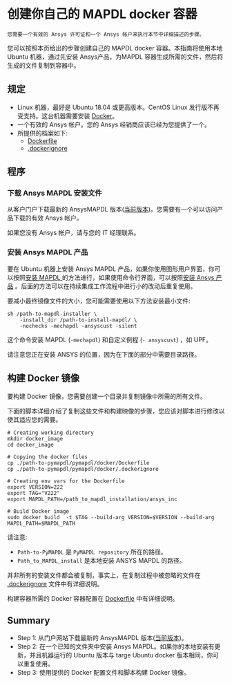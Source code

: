 # 创建你自己的 MAPDL docker 容器
```{admonition} 前提
您需要一个有效的 Ansys 许可证和一个 Ansys 帐户来执行本节中详细描述的步骤。
```

您可以按照本页给出的步骤创建自己的 MAPDL docker 容器。本指南将使用本地 Ubuntu 机器，通过先安装 Ansys产品，为MAPDL 容器生成所需的文件，然后将生成的文件复制到容器中。

## 规定
- Linux 机器，最好是 Ubuntu 18.04 或更高版本。CentOS Linux 发行版不再受支持。这台机器需要安装 [Docker](https://www.docker.com/)。
- 一个有效的 Ansys 帐户。您的 Ansys 经销商应该已经为您提供了一个。
- 所提供的档案如下:
  - [Dockerfile](https://github.com/pyansys/pymapdl/tree/main/docker/Dockerfile)
  - [.dockerignore](https://github.com/pyansys/pymapdl/tree/main/docker/.dockerignore)

## 程序
### 下载 Ansys MAPDL 安装文件
从客户门户下载最新的 AnsysMAPDL 版本([当前版本](https://download.ansys.com/Current%20Release))。您需要有一个可以访问产品下载的有效 Ansys 帐户。

如果您没有 Ansys 帐户，请与您的 IT 经理联系。

### 安装 Ansys MAPDL 产品
要在 Ubuntu 机器上安装 Ansys MAPDL 产品，如果你使用图形用户界面，你可以按照[安装 MAPDL ](https://mapdl.docs.pyansys.com/version/stable/getting_started/running_mapdl.html#install-mapdl) 的方法进行，如果使用命令行界面，可以按照[安装 Ansys 产品](https://mapdl.docs.pyansys.com/version/stable/getting_started/wsl.html#installing-ansys-in-wsl) 。后面的方法可以在持续集成工作流程中进行小的改动后重复使用。

要减小最终镜像文件的大小，您可能需要使用以下方法安装最小文件:
```
sh /path-to-mapdl-installer \
    -install_dir /path-to-install-mapdl/ \
    -nochecks -mechapdl -ansyscust -silent
```

这个命令安装 MAPDL (`-mechapdl`) 和自定义例程 (`- ansyscust`) ，如 UPF。

请注意您正在安装 ANSYS 的位置，因为在下面的部分中需要目录路径。

## 构建 Docker 镜像
要构建 Docker 镜像，您需要创建一个目录并复制镜像中所需的所有文件。

下面的脚本详细介绍了复制这些文件和构建映像的步骤，您应该对脚本进行修改以使其适应您的需要。

```
# Creating working directory
mkdir docker_image
cd docker_image

# Copying the docker files
cp ./path-to-pymapdl/pymapdl/docker/Dockerfile
cp ./path-to-pymapdl/pymapdl/docker/.dockerignore

# Creating env vars for the Dockerfile
export VERSION=222
export TAG="V222"
export MAPDL_PATH=/path_to_mapdl_installation/ansys_inc

# Build Docker image
sudo docker build  -t $TAG --build-arg VERSION=$VERSION --build-arg MAPDL_PATH=$MAPDL_PATH
```

请注意:
- `Path-to-PyMAPDL` 是 `PyMAPDL repository` 所在的路径。
- `Path_to_MAPDL_install` 是本地安装 ANSYS MAPDL 的路径。

并非所有的安装文件都会被复制，事实上，在复制过程中被忽略的文件在 [.dockerignore](https://github.com/pyansys/pymapdl/tree/main/docker/.dockerignore) 文件中有详细说明。

构建容器所需的 Docker 容器配置在 [Dockerfile](https://github.com/pyansys/pymapdl/tree/main/docker/Dockerfile) 中有详细说明。

## Summary
- Step 1: 从门户网站下载最新的 AnsysMAPDL 版本([当前版本](https://download.ansys.com/Current%20Release))。
- Step 2: 在一个已知的文件夹中安装 Ansys MAPDL。如果你的本地安装有更新，并且机器运行的 Ubuntu 版本与 targe Ubuntu docker 版本相同，你可以重复使用。
- Step 3: 使用提供的 Docker 配置文件和脚本构建 Docker 镜像。

